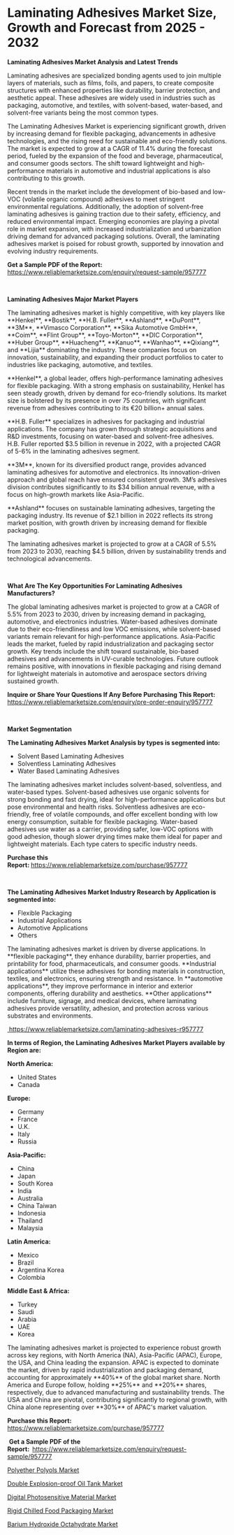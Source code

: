 <p><h1>Laminating Adhesives Market Size, Growth and Forecast from 2025 - 2032</h1></p><p><strong>Laminating Adhesives Market Analysis and Latest Trends</strong></p>
<p><p>Laminating adhesives are specialized bonding agents used to join multiple layers of materials, such as films, foils, and papers, to create composite structures with enhanced properties like durability, barrier protection, and aesthetic appeal. These adhesives are widely used in industries such as packaging, automotive, and textiles, with solvent-based, water-based, and solvent-free variants being the most common types.</p><p>The Laminating Adhesives Market is experiencing significant growth, driven by increasing demand for flexible packaging, advancements in adhesive technologies, and the rising need for sustainable and eco-friendly solutions. The market is expected to grow at a CAGR of 11.4% during the forecast period, fueled by the expansion of the food and beverage, pharmaceutical, and consumer goods sectors. The shift toward lightweight and high-performance materials in automotive and industrial applications is also contributing to this growth.</p><p>Recent trends in the market include the development of bio-based and low-VOC (volatile organic compound) adhesives to meet stringent environmental regulations. Additionally, the adoption of solvent-free laminating adhesives is gaining traction due to their safety, efficiency, and reduced environmental impact. Emerging economies are playing a pivotal role in market expansion, with increased industrialization and urbanization driving demand for advanced packaging solutions. Overall, the laminating adhesives market is poised for robust growth, supported by innovation and evolving industry requirements.</p></p>
<p><strong>Get a Sample PDF of the Report:&nbsp;</strong> <a href="https://www.reliablemarketsize.com/enquiry/request-sample/957777?utm_campaign=2195&utm_medium=2&utm_source=Github&utm_content=ia&utm_term=26012025&utm_id=laminating-adhesives">https://www.reliablemarketsize.com/enquiry/request-sample/957777</a></p>
<p>&nbsp;</p>
<p><strong>Laminating Adhesives Major Market Players</strong></p>
<p><p>The laminating adhesives market is highly competitive, with key players like **Henkel**, **Bostik**, **H.B. Fuller**, **Ashland**, **DuPont**, **3M**, **Vimasco Corporation**, **Sika Automotive GmbH**, **Coim**, **Flint Group**, **Toyo-Morton**, **DIC Corporation**, **Huber Group**, **Huacheng**, **Kanuo**, **Wanhao**, **Qixiang**, and **Lijia** dominating the industry. These companies focus on innovation, sustainability, and expanding their product portfolios to cater to industries like packaging, automotive, and textiles.</p><p>**Henkel**, a global leader, offers high-performance laminating adhesives for flexible packaging. With a strong emphasis on sustainability, Henkel has seen steady growth, driven by demand for eco-friendly solutions. Its market size is bolstered by its presence in over 75 countries, with significant revenue from adhesives contributing to its €20 billion+ annual sales.</p><p>**H.B. Fuller** specializes in adhesives for packaging and industrial applications. The company has grown through strategic acquisitions and R&D investments, focusing on water-based and solvent-free adhesives. H.B. Fuller reported $3.5 billion in revenue in 2022, with a projected CAGR of 5-6% in the laminating adhesives segment.</p><p>**3M**, known for its diversified product range, provides advanced laminating adhesives for automotive and electronics. Its innovation-driven approach and global reach have ensured consistent growth. 3M’s adhesives division contributes significantly to its $34 billion annual revenue, with a focus on high-growth markets like Asia-Pacific.</p><p>**Ashland** focuses on sustainable laminating adhesives, targeting the packaging industry. Its revenue of $2.1 billion in 2022 reflects its strong market position, with growth driven by increasing demand for flexible packaging.</p><p>The laminating adhesives market is projected to grow at a CAGR of 5.5% from 2023 to 2030, reaching $4.5 billion, driven by sustainability trends and technological advancements.</p></p>
<p>&nbsp;</p>
<p><strong>What Are The Key Opportunities For Laminating Adhesives Manufacturers?</strong></p>
<p><p>The global laminating adhesives market is projected to grow at a CAGR of 5.5% from 2023 to 2030, driven by increasing demand in packaging, automotive, and electronics industries. Water-based adhesives dominate due to their eco-friendliness and low VOC emissions, while solvent-based variants remain relevant for high-performance applications. Asia-Pacific leads the market, fueled by rapid industrialization and packaging sector growth. Key trends include the shift toward sustainable, bio-based adhesives and advancements in UV-curable technologies. Future outlook remains positive, with innovations in flexible packaging and rising demand for lightweight materials in automotive and aerospace sectors driving sustained growth.</p></p>
<p><strong>Inquire or Share Your Questions If Any Before Purchasing This Report:</strong> <a href="https://www.reliablemarketsize.com/enquiry/pre-order-enquiry/957777?utm_campaign=2195&utm_medium=2&utm_source=Github&utm_content=ia&utm_term=26012025&utm_id=laminating-adhesives">https://www.reliablemarketsize.com/enquiry/pre-order-enquiry/957777</a></p>
<p>&nbsp;</p>
<p><strong>Market Segmentation</strong></p>
<p><strong>The Laminating Adhesives Market Analysis by types is segmented into:</strong></p>
<p><ul><li>Solvent Based Laminating Adhesives</li><li>Solventless Laminating Adhesives</li><li>Water Based Laminating Adhesives</li></ul></p>
<p><p>The laminating adhesives market includes solvent-based, solventless, and water-based types. Solvent-based adhesives use organic solvents for strong bonding and fast drying, ideal for high-performance applications but pose environmental and health risks. Solventless adhesives are eco-friendly, free of volatile compounds, and offer excellent bonding with low energy consumption, suitable for flexible packaging. Water-based adhesives use water as a carrier, providing safer, low-VOC options with good adhesion, though slower drying times make them ideal for paper and lightweight materials. Each type caters to specific industry needs.</p></p>
<p><strong>Purchase this Report:&nbsp;</strong><a href="https://www.reliablemarketsize.com/purchase/957777?utm_campaign=2195&utm_medium=2&utm_source=Github&utm_content=ia&utm_term=26012025&utm_id=laminating-adhesives">https://www.reliablemarketsize.com/purchase/957777</a></p>
<p>&nbsp;</p>
<p><strong>The Laminating Adhesives Market Industry Research by Application is segmented into:</strong></p>
<p><ul><li>Flexible Packaging</li><li>Industrial Applications</li><li>Automotive Applications</li><li>Others</li></ul></p>
<p><p>The laminating adhesives market is driven by diverse applications. In **flexible packaging**, they enhance durability, barrier properties, and printability for food, pharmaceuticals, and consumer goods. **Industrial applications** utilize these adhesives for bonding materials in construction, textiles, and electronics, ensuring strength and resistance. In **automotive applications**, they improve performance in interior and exterior components, offering durability and aesthetics. **Other applications** include furniture, signage, and medical devices, where laminating adhesives provide versatility, adhesion, and protection across various substrates and environments.</p></p>
<p><a href="https://www.reliablemarketsize.com/laminating-adhesives-r957777?utm_campaign=2195&utm_medium=2&utm_source=Github&utm_content=ia&utm_term=26012025&utm_id=laminating-adhesives">&nbsp;https://www.reliablemarketsize.com/laminating-adhesives-r957777</a></p>
<p><strong>In terms of Region, the Laminating Adhesives Market Players available by Region are:</strong></p>
<p>
    <p> <strong> North America: </strong>
        <ul>
            <li>United States</li>
            <li>Canada</li>
        </ul>
        </p> 
    <p> <strong> Europe: </strong>
        <ul>
            <li>Germany</li>
            <li>France</li>
            <li>U.K.</li>
            <li>Italy</li>
            <li>Russia</li>
        </ul>
        </p> 
    <p> <strong> Asia-Pacific: </strong>
        <ul>
            <li>China</li>
            <li>Japan</li>
            <li>South Korea</li>
            <li>India</li>
            <li>Australia</li>
            <li>China Taiwan</li>
            <li>Indonesia</li>
            <li>Thailand</li>
            <li>Malaysia</li>
        </ul>
        </p> 
    <p> <strong> Latin America: </strong>
        <ul>
            <li>Mexico</li>
            <li>Brazil</li>
            <li>Argentina Korea</li>
            <li>Colombia</li>
        </ul>
        </p> 
    <p> <strong> Middle East & Africa: </strong>
        <ul>
            <li>Turkey</li>
            <li>Saudi</li>
            <li>Arabia</li>
            <li>UAE</li>
            <li>Korea</li>
        </ul>
    </p>
    </p>
<p><p>The laminating adhesives market is projected to experience robust growth across key regions, with North America (NA), Asia-Pacific (APAC), Europe, the USA, and China leading the expansion. APAC is expected to dominate the market, driven by rapid industrialization and packaging demand, accounting for approximately **40%** of the global market share. North America and Europe follow, holding **25%** and **20%** shares, respectively, due to advanced manufacturing and sustainability trends. The USA and China are pivotal, contributing significantly to regional growth, with China alone representing over **30%** of APAC's market valuation.</p></p>
<p><strong>Purchase this Report: </strong><a href="https://www.reliablemarketsize.com/purchase/957777?utm_campaign=2195&utm_medium=2&utm_source=Github&utm_content=ia&utm_term=26012025&utm_id=laminating-adhesives">https://www.reliablemarketsize.com/purchase/957777</a></p>
<p>&nbsp;<strong>Get a Sample PDF of the Report:&nbsp;&nbsp;</strong><a href="https://www.reliablemarketsize.com/enquiry/request-sample/957777?utm_campaign=2195&utm_medium=2&utm_source=Github&utm_content=ia&utm_term=26012025&utm_id=laminating-adhesives">https://www.reliablemarketsize.com/enquiry/request-sample/957777</a></p>
<p><strong></strong></p>
<p><p><a href="https://github.com/tszkintruca/Market-Research-Report-List-1/blob/main/polyether-polyols-market.md?utm_campaign=2195&utm_medium=2&utm_source=Github&utm_content=ia&utm_term=26012025&utm_id=laminating-adhesives">Polyether Polyols Market</a></p><p><a href="https://www.linkedin.com/pulse/global-overview-double-explosion-proof-oil-tank-market-nuvyc?utm_campaign=2195&utm_medium=2&utm_source=Github&utm_content=ia&utm_term=26012025&utm_id=laminating-adhesives">Double Explosion-proof Oil Tank Market</a></p><p><a href="https://www.linkedin.com/pulse/digital-photosensitive-material-market-analysis-size-share-sales-w9i6e?utm_campaign=2195&utm_medium=2&utm_source=Github&utm_content=ia&utm_term=26012025&utm_id=laminating-adhesives">Digital Photosensitive Material Market</a></p><p><a href="https://www.linkedin.com/pulse/global-rigid-chilled-food-packaging-market-scope-its-rapid-kcw7c?utm_campaign=2195&utm_medium=2&utm_source=Github&utm_content=ia&utm_term=26012025&utm_id=laminating-adhesives">Rigid Chilled Food Packaging Market</a></p><p><a href="https://github.com/abuugjetaj/Market-Research-Report-List-1/blob/main/barium-hydroxide-octahydrate-market.md?utm_campaign=2195&utm_medium=2&utm_source=Github&utm_content=ia&utm_term=26012025&utm_id=laminating-adhesives">Barium Hydroxide Octahydrate Market</a></p></p>